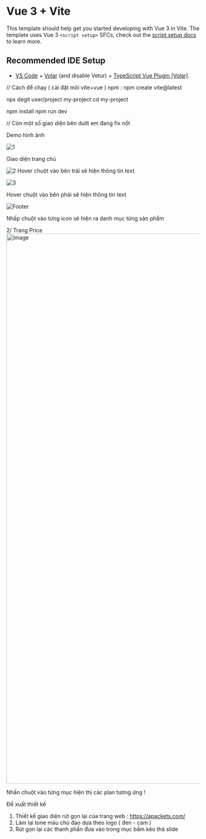 # Vue 3 + Vite

This template should help get you started developing with Vue 3 in Vite. The template uses Vue 3 `<script setup>` SFCs, check out the [script setup docs](https://v3.vuejs.org/api/sfc-script-setup.html#sfc-script-setup) to learn more.

## Recommended IDE Setup

- [VS Code](https://code.visualstudio.com/) + [Volar](https://marketplace.visualstudio.com/items?itemName=Vue.volar) (and disable Vetur) + [TypeScript Vue Plugin (Volar)](https://marketplace.visualstudio.com/items?itemName=Vue.vscode-typescript-vue-plugin).

// Cách để chạy ( cài đặt môi vite+vue )
npm : npm create vite@latest

npx degit user/project my-project
cd my-project

npm install
npm run dev


// Còn một số giao diện bên dưới em đang fix nốt

Demo hình ảnh

![1](https://user-images.githubusercontent.com/85381795/234495354-e226d3ea-4cd6-4e51-a47a-2df01211fa26.png)

Giao diện trang chủ


![2](https://user-images.githubusercontent.com/85381795/234495444-ed0f37fc-d1c8-4f1b-9431-83de5b7db418.png)
Hover chuột vào bên trái sẽ hiện thông tin text

![3](https://user-images.githubusercontent.com/85381795/234495521-3268d29b-83ae-40f5-8510-f2e8706a014c.png)

Hover chuột vào bên phải sẽ hiện thông tin text

![Footer](https://user-images.githubusercontent.com/85381795/234495582-aac159e8-e7ac-4c5b-9782-ca2818d49d4a.png)

Nhấp chuột vào từng icon sẽ hiện ra danh mục từng sản phẩm

2/ Trang Price
<img width="1433" alt="image" src="https://github.com/anhquan2602/IMC/assets/85381795/9f3ffb36-a2df-431a-969e-6c72fd7025d0">

Nhấn chuột vào từng mục hiện thị các plan tương ứng !




Đề xuất thiết kế
1. Thiết kế giao diện rút gọn lại của trang web : https://apackets.com/
2. Làm lại tone màu chủ đạo dựa theo logo ( đen - cam )
3. Rút gọn lại các thanh phần đưa vào trong mục bấm kéo thả slide

